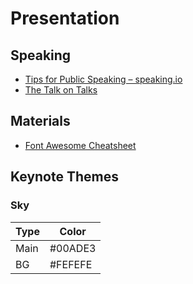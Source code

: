 Presentation
================================================================================

Speaking
--------------------------------------------------------------------------------

- [Tips for Public Speaking – speaking.io](http://speaking.io/)
- [The Talk on Talks](https://zachholman.com/talk/the-talk-on-talks/)


Materials
--------------------------------------------------------------------------------

- [Font Awesome Cheatsheet](http://fortawesome.github.io/Font-Awesome/cheatsheet/)


Keynote Themes
--------------------------------------------------------------------------------

### Sky

Type | Color
---- | -------------------------------------------------------------------------
Main | #00ADE3
BG   | #FEFEFE

